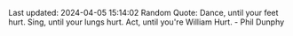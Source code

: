 Last updated: 2024-04-05 15:14:02
Random Quote: Dance, until your feet hurt. Sing, until your lungs hurt. Act, until you're William Hurt. - Phil Dunphy
